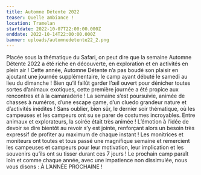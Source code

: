 ```yaml
---
title: Automne Détente 2022
teaser: Quelle ambiance !
location: Tramelan
startdate: 2022-10-07T22:00:00.000Z
enddate: 2022-10-14T22:00:00.000Z
banner: uploads/automnedetente22_2.png
---
```


Placée sous la thématique du Safari, on peut dire que la semaine Automne Détente 2022 a été riche en découverte, en exploration et en activités en plein air ! Cette année, Automne Détente n’a pas boudé son plaisir en ajoutant une journée supplémentaire, le camp ayant débuté le samedi au lieu du dimanche ! Bien qu’il fallût garder l’œil ouvert pour dénicher toutes sortes d’animaux exotiques, cette première journée a été propice aux rencontres et à la camaraderie ! La semaine s’est poursuivie, animée de chasses à numéros, d’une escape game, d’un cluedo grandeur nature et d’activités inédites ! Sans oublier, bien sûr, le dernier soir thématique, où les campeuses et les campeurs ont su se parer de costumes incroyables. Entre animaux et explorateurs, la soirée était très animée ! L’émotion à l’idée de devoir se dire bientôt au revoir s’y est jointe, renforçant alors un besoin très expressif de profiter au maximum de chaque instant ! Les monitrices et moniteurs ont toutes et tous passé une magnifique semaine et remercient les campeuses et campeurs pour leur motivation, leur implication et les souvenirs qu’ils ont su tisser durant ces 7 jours ! Le prochain camp paraît loin et comme chaque année, avec une impatience non dissimulée, nous vous disons : À L’ANNÉE PROCHAINE !

